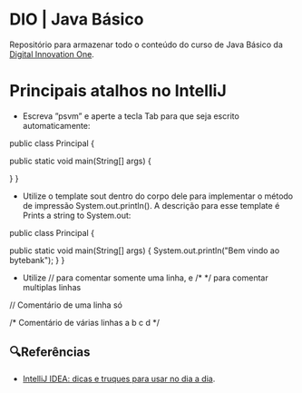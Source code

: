 # DIO | Java Básico
Repositório para armazenar todo o conteúdo do curso de Java Básico da [Digital Innovation One](https://www.dio.me/).

# Principais atalhos no IntelliJ

- Escreva ”psvm” e aperte a tecla Tab para que seja escrito automaticamente:

public class Principal {

   public static void main(String[] args) {

   }
}

- Utilize o template sout dentro do corpo dele para implementar o método de impressão System.out.println(). A descrição para esse template é Prints a string to System.out:
 
public class Principal {

   public static void main(String[] args) {
       System.out.println("Bem vindo ao bytebank");
   }
}

- Utilize // para comentar somente uma linha, e /* */ para comentar multiplas linhas

// Comentário de uma linha só

/* Comentário de várias linhas
        a
        b
        c
        d */

## 🔍Referências
- [IntelliJ IDEA: dicas e truques para usar no dia a dia](https://www.alura.com.br/artigos/intellij-idea-dicas-truques-usar-no-dia-a-dia).